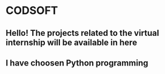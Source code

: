 # CODSOFT
## Hello! The projects related to the virtual internship will be available in here
## I have choosen Python programming 
